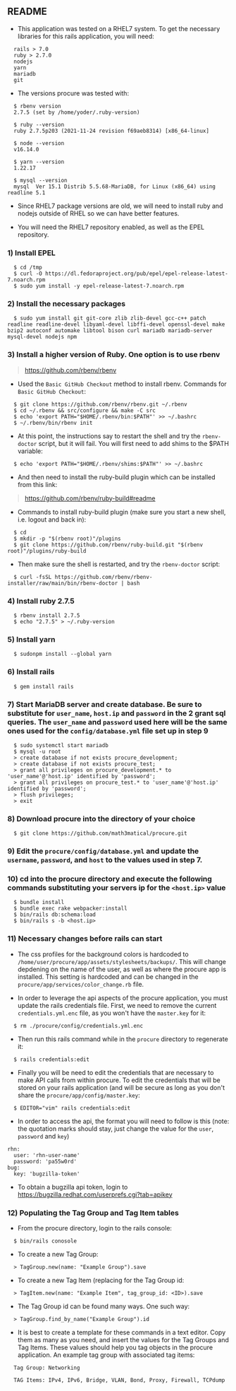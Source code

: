 ## README

 - This application was tested on a RHEL7 system.  To get the necessary libraries for this rails application, you will need:

~~~
  rails > 7.0
  ruby > 2.7.0
  nodejs 
  yarn
  mariadb
  git
~~~

 - The versions procure was tested with:

~~~
  $ rbenv version
  2.7.5 (set by /home/yoder/.ruby-version)

  $ ruby --version
  ruby 2.7.5p203 (2021-11-24 revision f69aeb8314) [x86_64-linux]

  $ node --version
  v16.14.0

  $ yarn --version
  1.22.17

  $ mysql --version
  mysql  Ver 15.1 Distrib 5.5.68-MariaDB, for Linux (x86_64) using readline 5.1
~~~


 - Since RHEL7 package versions are old, we will need to install ruby and nodejs outside of RHEL so we can have better features.

 - You will need the RHEL7 repository enabled, as well as the EPEL repository.

### 1) Install EPEL

~~~
  $ cd /tmp
  $ curl -O https://dl.fedoraproject.org/pub/epel/epel-release-latest-7.noarch.rpm 
  $ sudo yum install -y epel-release-latest-7.noarch.rpm
~~~

### 2) Install the necessary packages

~~~
  $ sudo yum install git git-core zlib zlib-devel gcc-c++ patch readline readline-devel libyaml-devel libffi-devel openssl-devel make bzip2 autoconf automake libtool bison curl mariadb mariadb-server mysql-devel nodejs npm
~~~

### 3) Install a higher version of Ruby.  One option is to use rbenv

 > https://github.com/rbenv/rbenv

 - Used the `Basic GitHub Checkout` method to install rbenv.  Commands for `Basic GitHub Checkout`:

~~~
  $ git clone https://github.com/rbenv/rbenv.git ~/.rbenv
  $ cd ~/.rbenv && src/configure && make -C src
  $ echo 'export PATH="$HOME/.rbenv/bin:$PATH"' >> ~/.bashrc
  $ ~/.rbenv/bin/rbenv init
~~~

 - At this point, the instructions say to restart the shell and try the `rbenv-doctor` script, but it will fail.  You will first need to add shims to the $PATH variable:

~~~
  $ echo 'export PATH="$HOME/.rbenv/shims:$PATH"' >> ~/.bashrc
~~~

 - And then need to install the ruby-build plugin which can be installed from this link:

 > <a href="https://github.com/rbenv/ruby-build#readme">https://github.com/rbenv/ruby-build#readme</a>

 - Commands to install ruby-build plugin (make sure you start a new shell, i.e. logout and back in):

~~~
  $ cd
  $ mkdir -p "$(rbenv root)"/plugins
  $ git clone https://github.com/rbenv/ruby-build.git "$(rbenv root)"/plugins/ruby-build
~~~

 - Then make sure the shell is restarted, and try the `rbenv-doctor` script:

~~~
  $ curl -fsSL https://github.com/rbenv/rbenv-installer/raw/main/bin/rbenv-doctor | bash
~~~

### 4) Install ruby 2.7.5

~~~
  $ rbenv install 2.7.5
  $ echo "2.7.5" > ~/.ruby-version
~~~

### 5) Install yarn

~~~
  $ sudonpm install --global yarn
~~~

### 6) Install rails

~~~
  $ gem install rails
~~~

### 7) Start MariaDB server and create database.  Be sure to substitute for `user_name`, `host.ip` and `password` in the 2 grant sql queries.  The `user_name` and `password` used here will be the same ones used for the `config/database.yml` file set up in step 9

~~~
  $ sudo systemctl start mariadb
  $ mysql -u root
  > create database if not exists procure_development;
  > create database if not exists procure_test;
  > grant all privileges on procure_development.* to 'user_name'@'host.ip' identified by 'password';
  > grant all privileges on procure_test.* to 'user_name'@'host.ip' identified by 'password';
  > flush privileges;
  > exit
~~~

### 8) Download procure into the directory of your choice

~~~
  $ git clone https://github.com/math3matical/procure.git
~~~

### 9) Edit the `procure/config/database.yml` and update the `username`, `password`, and `host` to the values used in step 7.

### 10) cd into the procure directory and execute the following commands substituting your servers ip for the `<host.ip>` value

~~~
  $ bundle install
  $ bundle exec rake webpacker:install
  $ bin/rails db:schema:load
  $ bin/rails s -b <host.ip>
~~~

### 11) Necessary changes before rails can start

 - The css profiles for the background colors is hardcoded to `/home/user/procure/app/assets/stylesheets/backups/`.  This will change depdening on the name of the user, as well as where the procure app is installed.  This setting is hardcoded and can be changed in the `procure/app/services/color_change.rb` file.

 - In order to leverage the api aspects of the procure application, you must update the rails credentials file.  First, we need to remove the current `credentials.yml.enc` file, as you won't have the `master.key` for it:

~~~
  $ rm ./procure/config/credentials.yml.enc
~~~

 - Then run this rails command while in the `procure` directory to regenerate it:

~~~
  $ rails credentials:edit
~~~

 - Finally you will be need to edit the credentials that are necessary to make API calls from within procure.  To edit the credentials that will be stored on your rails application (and will be secure as long as you don't share the `procure/app/config/master.key`:

~~~
  $ EDITOR="vim" rails credentials:edit
~~~

 - In order to access the api, the format you will need to follow is this (note: the quotation marks should stay, just change the value for the `user`, `password` and `key`)
                                                                     
~~~
rhn:
  user: 'rhn-user-name'
  password: 'pa55w0rd'
bug:
  key: 'bugzilla-token'
~~~

 - To obtain a bugzilla api token, login to <a href="https://bugzilla.redhat.com/userprefs.cgi?tab=apikey">https://bugzilla.redhat.com/userprefs.cgi?tab=apikey</a>


### 12) Populating the Tag Group and Tag Item tables

 - From the procure directory, login to the rails console:

~~~
  $ bin/rails conosole
~~~

 - To create a new Tag Group:

~~~
  > TagGroup.new(name: "Example Group").save
~~~

 - To create a new Tag Item (replacing <ID> for the Tag Group id:

~~~
  > TagItem.new(name: "Example Item", tag_group_id: <ID>).save
~~~

 - The Tag Group id can be found many ways.  One such way:

~~~
  > TagGroup.find_by_name("Example Group").id
~~~

 - It is best to create a template for these commands in a text editor.  Copy them as many as you need, and insert the values for the Tag Groups and Tag Items.  These values should help you tag objects in the procure application.  An example tag group with associated tag items:

~~~
  Tag Group: Networking

  TAG Items: IPv4, IPv6, Bridge, VLAN, Bond, Proxy, Firewall, TCPdump 
~~~
